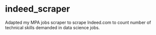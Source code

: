 # indeed_scraper
Adapted my MPA jobs scraper to scrape Indeed.com to count number of technical skills demanded in data science jobs. 
